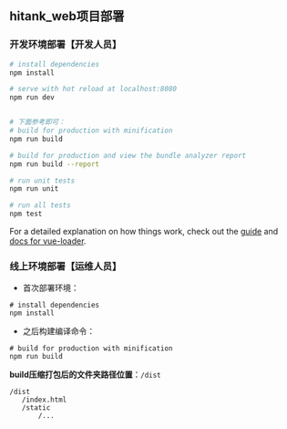## hitank_web项目部署

### 开发环境部署【开发人员】

``` bash
# install dependencies
npm install

# serve with hot reload at localhost:8080
npm run dev


# 下面参考即可：
# build for production with minification
npm run build

# build for production and view the bundle analyzer report
npm run build --report

# run unit tests
npm run unit

# run all tests
npm test
```

For a detailed explanation on how things work, check out the [guide](http://vuejs-templates.github.io/webpack/) and [docs for vue-loader](http://vuejs.github.io/vue-loader).

### 线上环境部署【运维人员】
- 首次部署环境：
```
# install dependencies
npm install

```

- 之后构建编译命令：
```
# build for production with minification
npm run build
```
 **build压缩打包后的文件夹路径位置**：`/dist`
 ```
/dist
    /index.html
    /static
        /...
```
